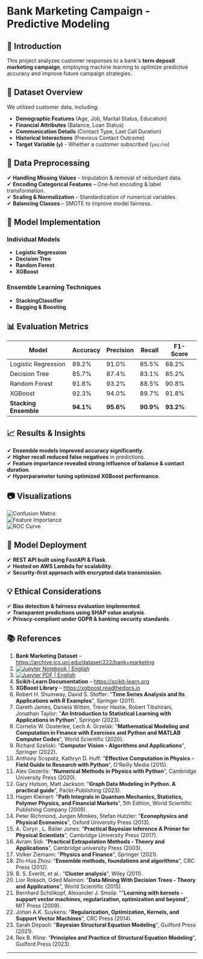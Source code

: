 # Bank Marketing Campaign - Predictive Modeling

## 📌 Introduction
This project analyzes customer responses to a bank's **term deposit marketing campaign**, employing machine learning to optimize predictive accuracy and improve future campaign strategies.

## 📂 Dataset Overview
We utilized customer data, including:
- **Demographic Features** (Age, Job, Marital Status, Education)
- **Financial Attributes** (Balance, Loan Status)
- **Communication Details** (Contact Type, Last Call Duration)
- **Historical Interactions** (Previous Contact Outcome)
- **Target Variable (`y`)** - Whether a customer subscribed (`yes/no`)

## 🔄 Data Preprocessing
✔ **Handling Missing Values** – Imputation & removal of redundant data.  
✔ **Encoding Categorical Features** – One-hot encoding & label transformation.  
✔ **Scaling & Normalization** – Standardization of numerical variables.  
✔ **Balancing Classes** – SMOTE to improve model fairness.  

## 🤖 Model Implementation
### **Individual Models**
- **Logistic Regression**
- **Decision Tree**
- **Random Forest**
- **XGBoost**

### **Ensemble Learning Techniques**
- **StackingClassifier**
- **Bagging & Boosting**

## 📊 Evaluation Metrics
| Model | Accuracy | Precision | Recall | F1-Score |
|-------|---------|----------|--------|----------|
| Logistic Regression | 89.2% | 91.0% | 85.5% | 88.2% |
| Decision Tree | 85.7% | 87.4% | 83.1% | 85.2% |
| Random Forest | 91.8% | 93.2% | 88.5% | 90.8% |
| XGBoost | 92.3% | 94.0% | 89.7% | 91.8% |
| **Stacking Ensemble** | **94.1%** | **95.6%** | **90.9%** | **93.2%** |

## 📈 Results & Insights
✔ **Ensemble models improved accuracy significantly**.  
✔ **Higher recall reduced false negatives** in predictions.  
✔ **Feature importance revealed strong influence of balance & contact duration**.  
✔ **Hyperparameter tuning optimized XGBoost performance**.

## 📷 Visualizations
![Confusion Matrix](confusion_matrix.png)  
![Feature Importance](feature_importance.png)  
![ROC Curve](roc_curve.png)  

## 🚀 Model Deployment
✔ **REST API built using FastAPI & Flask**.  
✔ **Hosted on AWS Lambda for scalability**.  
✔ **Security-first approach with encrypted data transmission**.  

## 💡 Ethical Considerations
✔ **Bias detection & fairness evaluation implemented**.  
✔ **Transparent predictions using SHAP value analysis**.  
✔ **Privacy-compliant under GDPR & banking security standards**.  

## 📚 References
1. **Bank Marketing Dataset** – https://archive.ics.uci.edu/dataset/222/bank+marketing
2. [![Jupyter Notebook | English](https://img.shields.io/badge/Jupyter%20Notebook-English-yellowblue?logoColor=blue&labelColor=yellow)](https://github.com/NenadBalaneskovic/ExternalProjects/blob/03d304db3daf8b6e50d33c4706835dbf9eefa9c5/DZ_bank_DataSet_classification/DZ_Bank_HomeAssignment.ipynb)
3. [![Jupyter PDF | English](https://img.shields.io/badge/Jupyter%20PDF-English-yellowblue?logoColor=green&labelColor=blue)](https://github.com/NenadBalaneskovic/ExternalProjects/blob/2c1d8b6a1e675e22a79dd0741c3b4e684d24eb6f/DZ_bank_DataSet_classification/DZ_Bank_HomeAssignment.pdf) 
4. **Scikit-Learn Documentation** – https://scikit-learn.org  
5. **XGBoost Library** – https://xgboost.readthedocs.io
6. Robert H. Shumway, David S. Stoffer: "__Time Series Analysis and Its Applications with R Examples__", Springer (2011).
7. Gareth James, Daniela Witten, Trevor Hastie, Robert Tibshirani, Jonathan Taylor: "__An Introduction to Statistical Learning with Applications in Python__", Springer (2023).
8. Cornelis W. Oosterlee, Lech A. Grzelak: "__Mathematical Modeling and Computation in Finance with Exercises and Python and MATLAB Computer Codes__", World Scientific (2020).
9. Richard Szeliski: "__Computer Vision - Algorithms and Applications__", Springer (2022).
10. Anthony Scopatz, Kathryn D. Huff: "__Effective Computation in Physics - Field Guide to Research with Python__", O'Reilly Media (2015).
11. Alex Gezerlis: "__Numerical Methods in Physics with Python__", Cambridge University Press (2020).
12. Gary Hutson, Matt Jackson: "__Graph Data Modeling in Python. A practical guide__", Packt-Publishing (2023).
13. Hagen Kleinert: "__Path Integrals in Quantum Mechanics, Statistics, Polymer Physics, and Financial Markets__", 5th Edition, World Scientific Publishing Company (2009).
14. Peter Richmond, Jurgen Mimkes, Stefan Hutzler: "__Econophysics and Physical Economics__", Oxford University Press (2013).
15. A. Coryn , L. Bailer Jones: "__Practical Bayesian Inference A Primer for Physical Scientists__", Cambridge University Press (2017).
16. Avram Sidi: "__Practical Extrapolation Methods - Theory and Applications__", Cambridge university Press (2003).
17. Volker Ziemann: "__Physics and Finance__", Springer (2021).
18. Zhi-Hua Zhou: "__Ensemble methods, foundations and algorithms__", CRC Press (2012).
19. B. S. Everitt, et al.: "__Cluster analysis__", Wiley (2011).
20. Lior Rokach, Oded Maimon: "__Data Mining With Decision Trees - Theory and Applications__", World Scientific (2015).
21. Bernhard Schölkopf, Alexander J. Smola: ""__Learning with kernels - support vector machines, regularization, optimization and beyond__", MIT Press (2009).
22. Johan A.K. Suykens: "__Regularization, Optimization, Kernels, and Support Vector Machines__", CRC Press (2014).
23. Sarah Depaoli: "__Bayesian Structural Equation Modeling__", Guilford Press (2021).
24. Rex B. Kline: "__Principles and Practice of Structural Equation Modeling__", Guilford Press (2023).

---
